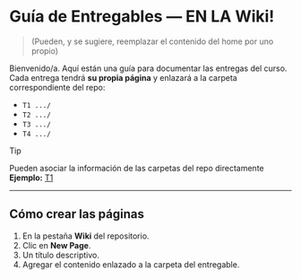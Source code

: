# Guía de Entregables — EN LA Wiki!
> (Pueden, y se sugiere, reemplazar el contenido del home por uno propio)

Bienvenido/a. Aquí están una guía para documentar las entregas del curso.  
Cada entrega tendrá **su propia página** y enlazará a la carpeta correspondiente del repo:

- `T1 .../`
- `T2 .../`
- `T3 .../`
- `T4 .../`

> [!TIP]
> Pueden asociar la información de las carpetas del repo directamente
> **Ejemplo:** [T1]([https://github.com/MISW-4402-Analisis-y-Modelado-de-datos/wiki_base/tree/main/T1%20-%20Entendimiento%20de%20datos](https://github.com/MISW-4402-Analisis-y-Modelado-de-datos/misw-modelado-cohorte-202514-tareas-202514-wiki_base/tree/main/T1%20-%20Entendimiento%20de%20datos))

---

## Cómo crear las páginas

1. En la pestaña **Wiki** del repositorio.
2. Clic en **New Page**.
3. Un título descriptivo.
4. Agregar el contenido enlazado a la carpeta del entregable.
